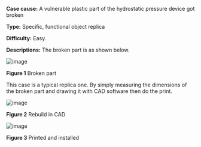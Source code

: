 **Case cause:** A vulnerable plastic part of the hydrostatic pressure device got broken

**Type:** Specific, functional object replica

**Difficulty:** Easy. 

**Descriptions:** The broken part is as shown below. 

![image](https://github.com/treesess/STEAMRELAY/assets/20311124/a4e0d721-a53e-4317-81bc-3e97039accc6)

**Figure 1**  Broken part

This case is a typical replica one. By simply measuring the dimensions of the broken part and drawing it with CAD software then do the print. 

![image](https://github.com/treesess/STEAMRELAY/assets/20311124/3fb15906-7c7d-4e5c-9fbf-ff6f0a8c5ab1)

**Figure 2**  Rebuild in CAD

![image](https://github.com/treesess/STEAMRELAY/assets/20311124/0002c953-1b97-46d1-bb5c-d76416b29bb6)

**Figure 3** Printed and installed
